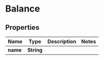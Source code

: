 

# Balance


## Properties

| Name | Type | Description | Notes |
|------------ | ------------- | ------------- | -------------|
|**name** | **String** |  |  |



